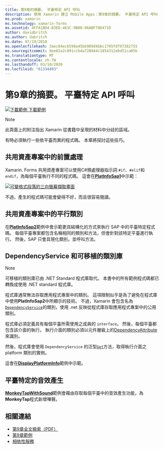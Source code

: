 ```yaml
---
title: 第9章的摘要。 平臺特定 API 呼叫
description: 使用 Xamarin 建立 Mobile Apps：第9章的摘要。 平臺特定 API 呼叫
ms.prod: xamarin
ms.technology: xamarin-forms
ms.assetid: 4FFA1BD4-B3ED-461C-9B00-06ABF70D471D
author: davidbritch
ms.author: dabritch
ms.date: 07/19/2018
ms.openlocfilehash: 3aec84ec6598a45bb989d4bbc1705fd797382755
ms.sourcegitcommit: 9ee02a2c091ccb4a728944c1854312ebd51ca05b
ms.translationtype: MT
ms.contentlocale: zh-TW
ms.lasthandoff: 03/10/2020
ms.locfileid: "61334493"
---
```

# <a name="summary-of-chapter-9-platform-specific-api-calls"></a>第9章的摘要。 平臺特定 API 呼叫

[![下載範例](~/media/shared/download.png) 下載範例](https://github.com/xamarin/xamarin-forms-book-samples/tree/master/Chapter09)

> [!NOTE] 
> 此頁面上的附注指出 Xamarin 從書籍中呈現的材料中分歧的區域。

有時必須執行一些依平臺而異的程式碼。 本章將探討這些技巧。

## <a name="preprocessing-in-the-shared-asset-project"></a>共用資產專案中的前置處理

Xamarin. Forms 共用資產專案可以使用C#預處理器指示詞 `#if`、`#elif`和 `endif`，為每個平臺執行不同的程式碼。 這會在[**PlatInfoSap1**](https://github.com/xamarin/xamarin-forms-book-samples/tree/master/Chapter09/PlatInfoSap1)中示範：

[![可變格式段落的三向螢幕擷取畫面](images/ch09fg01-small.png "裝置型號和作業系統")](images/ch09fg01-large.png#lightbox "裝置型號和作業系統")

不過，產生的程式碼可能會變得不好，而且很容易閱讀。

## <a name="parallel-classes-in-the-shared-asset-project"></a>共用資產專案中的平行類別

在[**PlatInfoSap2**](https://github.com/xamarin/xamarin-forms-book-samples/tree/master/Chapter09/PlatInfoSap2)範例中會示範更具結構化的方式來執行 SAP 中的平臺特定程式碼。 每個平臺專案都包含名稱相同的類別和方法，但會針對該特定平臺進行執行。 然後，SAP 只會具現化類別，並呼叫方法。

## <a name="dependencyservice-and-the-portable-class-library"></a>DependencyService 和可移植的類別庫

> [!NOTE] 
> 可移植的類別庫已由 .NET Standard 程式庫取代。 本書中的所有範例程式碼都已轉換成使用 .NET standard 程式庫。

程式庫通常無法存取應用程式專案中的類別。 這項限制似乎是為了避免在程式庫中使用**PlatInfoSap2**中所顯示的技術。 不過，Xamarin 會包含名為[`DependencyService`](xref:Xamarin.Forms.DependencyService)的類別，使用 .net 反映從程式庫存取應用程式專案中的公用類別。

程式庫必須定義具有每個平臺所需使用之成員的 `interface`。 然後，每個平臺都包含該介面的執行。 執行介面的類別必須以元件層級上的[DependencyAttribute](xref:Xamarin.Forms.DependencyAttribute)來識別。

然後，程式庫會使用 `DependencyService` 的泛型[`Get`](xref:Xamarin.Forms.DependencyService.Get*)方法，取得執行介面之 platform 類別的實例。

這會在[**DisplayPlatformInfo**](https://github.com/xamarin/xamarin-forms-book-samples/tree/master/Chapter09/DisplayPlatformInfo)範例中示範。

## <a name="platform-specific-sound-generation"></a>平臺特定的音效產生

[**MonkeyTapWithSound**](https://github.com/xamarin/xamarin-forms-book-samples/tree/master/Chapter09/MonkeyTapWithSound)範例會藉由存取每個平臺中的音效產生功能，為**MonkeyTap**程式新增嗶聲。

## <a name="related-links"></a>相關連結

- [第9章全文檢索（PDF）](https://download.xamarin.com/developer/xamarin-forms-book/XamarinFormsBook-Ch09-Apr2016.pdf)
- [第9章範例](https://github.com/xamarin/xamarin-forms-book-samples/tree/master/Chapter09)
- [相依性服務](~/xamarin-forms/app-fundamentals/dependency-service/index.md)
